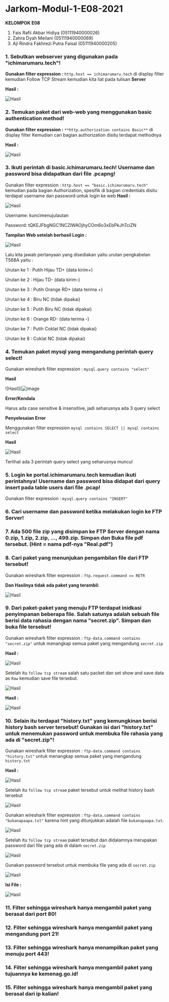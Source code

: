 # Jarkom-Modul-1-E08-2021

**KELOMPOK E08**
1. Fais Rafii Akbar Hidiya (05111940000026)
2. Zahra Dyah Meilani (05111940000069)
3. Aji Rindra Fakhrezi Putra Faisal (05111940000205)

### 1. Sebutkan webserver yang digunakan pada "ichimarumaru.tech"! 
**Gunakan filter expression :** `http.host == ichimarumaru.tech`  di display filter
kemudian Follow TCP Stream kemudian kita liat pada tulisan **Server**

  **Hasil :**
  
  ![Hasil](https://github.com/faisrafii/Jarkom-Modul-1-E08-2021/blob/main/pictures/nomor%201.png?raw=true)
  
### 2. Temukan paket dari web-web yang menggunakan basic authentication method!
**Gunakan filter expression :** `**http.authorization contains Basic**` di display filter
Kemudian cari bagian authorization disitu terdapat methodnya

 **Hasil :**
 
 ![Hasil](https://github.com/faisrafii/Jarkom-Modul-1-E08-2021/blob/main/pictures/nomor%202.png?raw=true)
 
### 3. Ikuti perintah di basic.ichimarumaru.tech! Username dan password bisa didapatkan dari file .pcapng!

Gunakan filter expression : `http.host == "basic.ichimarumaru.tech"` 
kemudian pada bagian Authorization, spesifik di bagian credentials disitu terdapat username dan password untuk login ke web
**Hasil :**

 ![Hasil](https://github.com/faisrafii/Jarkom-Modul-1-E08-2021/blob/main/pictures/nomor%203.png?raw=true)
 
 Username: kuncimenujulautan
 
 Password: tQKEJFbgNGC1NCZlWAOjhyCOm6o3xEbPkJhTciZN
 
 **Tampilan Web setelah berhasil Login :**
 
![Hasil](https://github.com/faisrafii/Jarkom-Modul-1-E08-2021/blob/main/pictures/nomor%203b.png?raw=true)

Lalu kita jawab pertanyaan yang disediakan yaitu urutan pengkabelan T568A yaitu :

Urutan ke 1 : Putih Hijau TD+ (data kirim+)

Urutan ke 2 : Hijau TD- (data kirim-)

Urutan ke 3 : Putih Orange RD+ (data terima +)

Urutan ke 4 : Biru NC (tidak dipakai)

Urutan ke 5 : Putih Biru NC (tidak dipakai)

Urutan ke 6 : Orange RD- (data terima -)

Urutan ke 7 : Putih Coklat NC (tidak dipakai)

Urutan ke 8 : Coklat NC (tidak dipakai)

### 4. Temukan paket mysql yang mengandung perintah query select!

Gunakan wireshark filter expression : `mysql.query contains "select"`

**Hasil**

![Hasil](![image](https://user-images.githubusercontent.com/81347366/134761686-b0798950-5eba-4eeb-bdd1-6e412b2c0be4.png)

**Error/Kendala**

Harus ada case sensitive & insensitive, jadi seharusnya ada 3 query select 

**Penyelesaian Error**

Menggunakan filter expression `mysql contains SELECT || mysql contains select`

**Hasil**

![Hasil](https://user-images.githubusercontent.com/81347366/134761751-162cf904-b7ac-454b-98b2-c56543163a87.png)

Terlihat ada 3 perintah query select yang seharusnya muncul

### 5. Login ke portal.ichimarumaru.tech kemudian ikuti perintahnya! Username dan password bisa didapat dari query insert pada table users dari file .pcap!

Gunakan filter expression : `mysql.query contains "INSERT"`

### 6. Cari username dan password ketika melakukan login ke FTP Server!
### 7. Ada 500 file zip yang disimpan ke FTP Server dengan nama 0.zip, 1.zip, 2.zip, ..., 499.zip. Simpan dan Buka file pdf tersebut. (Hint = nama pdf-nya "Real.pdf")
### 8. Cari paket yang menunjukan pengambilan file dari FTP tersebut!
  Gunakan wireshark filter expression : ```ftp.request.command == RETR```
  
  **Dan Hasilnya tidak ada paket yang terambil:** 
  
  ![Hasil](https://github.com/faisrafii/Jarkom-Modul-1-E08-2021/blob/54351ca5097bcbcfd344cfcec269abc9abe222a3/pictures/nomor%208.png) 
  
### 9. Dari paket-paket yang menuju FTP terdapat inidkasi penyimpanan beberapa file. Salah satunya adalah sebuah file berisi data rahasia dengan nama "secret.zip". Simpan dan buka file tersebut!
  Gunakan wireshark filter expression : ```ftp-data.command contains "secret.zip"``` untuk menangkap semua paket yang mengandung `secret.zip`
  
  **Hasil :**
  
  ![Hasil](https://github.com/faisrafii/Jarkom-Modul-1-E08-2021/blob/8677cf16c56ef234f8bec6a4c79a1e314a693797/pictures/nomor%209a.png)

  Setelah itu `follow tcp stream` salah satu packet dan set show and save data as `Raw` kemudian save file tersebut.
  
  ![Hasil](https://github.com/faisrafii/Jarkom-Modul-1-E08-2021/blob/8677cf16c56ef234f8bec6a4c79a1e314a693797/pictures/nomor%209b.png)

  **Hasil :**
  
  ![Hasil](https://github.com/faisrafii/Jarkom-Modul-1-E08-2021/blob/8677cf16c56ef234f8bec6a4c79a1e314a693797/pictures/nomor%209c.png)

### 10. Selain itu terdapat "history.txt" yang kemungkinan berisi history bash server tersebut! Gunakan isi dari "history.txt" untuk menemukan password untuk membuka file rahasia yang ada di "secret.zip"!
  Gunakan wireshark filter expression : ```ftp-data.command contains "history.txt"``` untuk menangkap semua paket yang mengandung `history.txt`
  
  **Hasil :**
  
  ![Hasil](https://github.com/faisrafii/Jarkom-Modul-1-E08-2021/blob/4bacd715d978581dbb7c6d238f5b0d11886be65c/pictures/nomor%2010a.png)
  
  Setelah itu `follow tcp stream` paket tersebut untuk melihat history bash tersebut
  
  ![Hasil](https://github.com/faisrafii/Jarkom-Modul-1-E08-2021/blob/4bacd715d978581dbb7c6d238f5b0d11886be65c/pictures/nomor%2010b.png)
  
  Gunakan wireshark filter expression : ```ftp-data.command contains "bukanapaapa.txt"``` karena hint yang ditunjukkan adalah file `bukanapaapa.txt`.
  
  ![Hasil](https://github.com/faisrafii/Jarkom-Modul-1-E08-2021/blob/a12c3e1a826b6c5b345588c68f2b30789f588e6b/pictures/nomor%2010f.png)
  
  
  Setelah itu `follow tcp stream` paket tersebut dan didalamnya merupakan password dari file yang ada di dalam `secret.zip`
  
  ![Hasil](https://github.com/faisrafii/Jarkom-Modul-1-E08-2021/blob/a12c3e1a826b6c5b345588c68f2b30789f588e6b/pictures/nomor%2010c.png)
  
  Gunakan password tersebut untuk membuka file yang ada di `secret.zip`
  
  ![Hasil](https://github.com/faisrafii/Jarkom-Modul-1-E08-2021/blob/a12c3e1a826b6c5b345588c68f2b30789f588e6b/pictures/nomor%2010e.png)
  
  **Isi File :**
  
  ![Hasil](https://github.com/faisrafii/Jarkom-Modul-1-E08-2021/blob/a12c3e1a826b6c5b345588c68f2b30789f588e6b/pictures/nomor%2010d.png)
  
  
### 11. Filter sehingga wireshark hanya mengambil paket yang berasal dari port 80! 
### 12. Filter sehingga wireshark hanya mengambil paket yang mengandung port 21!
### 13. Filter sehingga wireshark hanya menampilkan paket yang menuju port 443!
### 14. Filter sehingga wireshark hanya mengambil paket yang tujuannya ke kemenag.go.id!
### 15. Filter sehingga wireshark hanya mengambil paket yang berasal dari ip kalian!
